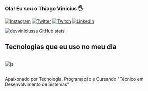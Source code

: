 

### Olá! Eu sou o Thiago Vinicius 🖐️ 

[![Instagram](https://img.shields.io/badge/Instagram-E4405F?style=for-the-badge&logo=instagram&logoColor=white)](https://instagram.com/___viniciusss_) 
[![Twitter](https://img.shields.io/badge/Twitter-1DA1F2?style=for-the-badge&logo=twitter&logoColor=white)](https://twitter.com/@__viniciusss___)
[![Twitch](https://img.shields.io/badge/Twitch-9146FF?style=for-the-badge&logo=twitch&logoColor=white)](https://twitch.com/viniciusssxz)
[![LinkedIn](https://img.shields.io/badge/LinkedIn-0077B5?style=for-the-badge&logo=linkedin&logoColor=white)](https://linkedin.com/thviniciusss@gmail.com)



![devviniciusss GitHub stats](https://github-readme-stats.vercel.app/api?username=devviniciusss&show_icons=true&theme=gruvbox)


## Tecnologias que eu uso no meu dia

<div style="display: inline_block"><br/>
<img alt="js" src="https://img.shields.io/badge/JavaScript-F7DF1E?style=for-the-badge&logo=javascript&logoColor=black"/>

</div><br>

Apaixonado por Tecnologia, Programação e Cursando "Técnico em Desenvolvimento de Sistemas"


